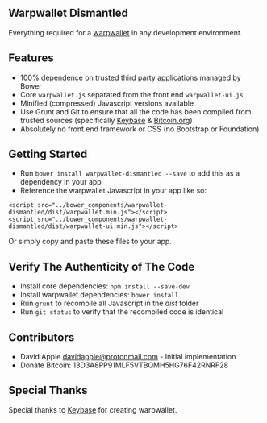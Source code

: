## Warpwallet Dismantled
Everything required for a [warpwallet](https://github.com/keybase/warpwallet) in any development environment.

## Features

* 100% dependence on trusted third party applications managed by Bower
* Core `warpwallet.js` separated from the front end `warpwallet-ui.js`
* Minified (compressed) Javascript versions available
* Use Grunt and Git to ensure that all the code has been compiled from trusted sources (specifically [Keybase](https://keybase.io/) & [Bitcoin.org](https://bitcoin.org/en/))
* Absolutely no front end framework or CSS (no Bootstrap or Foundation)

## Getting Started

- Run `bower install warpwallet-dismantled --save` to add this as a dependency in your app
- Reference the warpwallet Javascript in your app like so:

```
<script src="../bower_components/warpwallet-dismantled/dist/warpwallet.min.js"></script>
<script src="../bower_components/warpwallet-dismantled/dist/warpwallet-ui.min.js"></script>
```

Or simply copy and paste these files to your app.

## Verify The Authenticity of The Code

- Install core dependencies: `npm install --save-dev`
- Install warpwallet dependencies: `bower install`
- Run `grunt` to recompile all Javascript in the _dist_ folder
- Run `git status` to verify that the recompiled code is identical

## Contributors

- David Apple <davidapple@protonmail.com> - Initial implementation
- Donate Bitcoin: 13D3A8PP91MLF5VTBQMH5HG76F42RNRF28

## Special Thanks

Special thanks to [Keybase](https://keybase.io/) for creating warpwallet.
